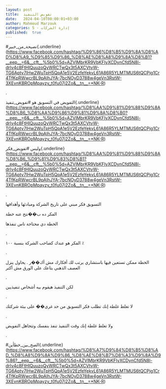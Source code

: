 ```yaml
---
layout: post
title:  تفويض التنفيذ
date:   2024-04-10T00:00:01+03:00
author: Mahmoud Marzouk
categories: 5 - إدارة الشركات
published:  true
---
```

\#نصيحة_من_خبير{.underline}(https://www.facebook.com/hashtag/%D9%86%D8%B5%D9%8A%D8%AD%D8%A9_%D9%85%D9%86_%D8%AE%D8%A8%D9%8A%D8%B1?__eep__=6&__cft__%5b0%5d=AZVlMbrKR9VbKFIyXCDynCfd5N8l-drIv4c8FtHlQuuzoQyWRCTwQx3t5AXCVtyW-TG6Apty7lHw2WuTpH5QpA1e5V2EzfeYekvL61A86R5YLMTMUS6tQCPjg1Cr4TfKpRWwcrBL9pAlhJYA-7bcNOyD3788w4geVn3RstW-3XEvnKBROpMpayzy_t0fu07j2Zo&__tn__=*NK-R)

.

التفويض في التسويق هو
\#تفويض_تنفيذ{.underline}(https://www.facebook.com/hashtag/%D8%AA%D9%81%D9%88%D9%8A%D8%B6_%D8%AA%D9%86%D9%81%D9%8A%D8%B0?__eep__=6&__cft__%5b0%5d=AZVlMbrKR9VbKFIyXCDynCfd5N8l-drIv4c8FtHlQuuzoQyWRCTwQx3t5AXCVtyW-TG6Apty7lHw2WuTpH5QpA1e5V2EzfeYekvL61A86R5YLMTMUS6tQCPjg1Cr4TfKpRWwcrBL9pAlhJYA-7bcNOyD3788w4geVn3RstW-3XEvnKBROpMpayzy_t0fu07j2Zo&__tn__=*NK-R)

وليس
\#تفويض_فكر{.underline}(https://www.facebook.com/hashtag/%D8%AA%D9%81%D9%88%D9%8A%D8%B6_%D9%81%D9%83%D8%B1?__eep__=6&__cft__%5b0%5d=AZVlMbrKR9VbKFIyXCDynCfd5N8l-drIv4c8FtHlQuuzoQyWRCTwQx3t5AXCVtyW-TG6Apty7lHw2WuTpH5QpA1e5V2EzfeYekvL61A86R5YLMTMUS6tQCPjg1Cr4TfKpRWwcrBL9pAlhJYA-7bcNOyD3788w4geVn3RstW-3XEvnKBROpMpayzy_t0fu07j2Zo&__tn__=*NK-R)

.

التسويق فكر مبني على تاريخ الشركة ومبادئها وأهدافها

الفكر ده ب��نتح عنه خطة

الخطة دي محتاجة ناس تنفذها

.

الفكر هو عندك كصاحب الشركة بنسبة ١٠٠ ٪

.

الخطة ممكن تستعين فيها باستشاري يرتب لك أفكارك مش أك��ر . يحاول ينزل
العصف الذهني بتاعك على الورق مش أكتر

.

لكن التنفيذ هيقوم بيه أشخاص تنفيذيين

.

لا تغلط غلطة إنك تطلب فكر التسويق من حد غري�� على بيئة شركتك

.

ولا تغلط غلطة إنك وقت التنفيذ تنفذ بنفسك وتتجاهل التفويض

.

\#الصح_بين_خطأين{.underline}(https://www.facebook.com/hashtag/%D8%A7%D9%84%D8%B5%D8%AD_%D8%A8%D9%8A%D9%86_%D8%AE%D8%B7%D8%A3%D9%8A%D9%86?__eep__=6&__cft__%5b0%5d=AZVlMbrKR9VbKFIyXCDynCfd5N8l-drIv4c8FtHlQuuzoQyWRCTwQx3t5AXCVtyW-TG6Apty7lHw2WuTpH5QpA1e5V2EzfeYekvL61A86R5YLMTMUS6tQCPjg1Cr4TfKpRWwcrBL9pAlhJYA-7bcNOyD3788w4geVn3RstW-3XEvnKBROpMpayzy_t0fu07j2Zo&__tn__=*NK-R)
